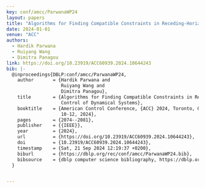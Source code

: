 ```yaml
---
key: conf/amcc/ParwanaWP24
layout: papers
title: "Algorithms for Finding Compatible Constraints in Receding-Horizon Control of Dynamical Systems."
date: 2024-01-01
venue: "ACC"
authors:
  - Hardik Parwana
  - Ruiyang Wang
  - Dimitra Panagou
link: https://doi.org/10.23919/ACC60939.2024.10644243
bib: |-
  @inproceedings{DBLP:conf/amcc/ParwanaWP24,
    author       = {Hardik Parwana and
                    Ruiyang Wang and
                    Dimitra Panagou},
    title        = {Algorithms for Finding Compatible Constraints in Receding-Horizon
                    Control of Dynamical Systems},
    booktitle    = {American Control Conference, {ACC} 2024, Toronto, ON, Canada, July
                    10-12, 2024},
    pages        = {2074--2081},
    publisher    = {{IEEE}},
    year         = {2024},
    url          = {https://doi.org/10.23919/ACC60939.2024.10644243},
    doi          = {10.23919/ACC60939.2024.10644243},
    timestamp    = {Sat, 21 Sep 2024 12:19:37 +0200},
    biburl       = {https://dblp.org/rec/conf/amcc/ParwanaWP24.bib},
    bibsource    = {dblp computer science bibliography, https://dblp.org}
  }


---
```

